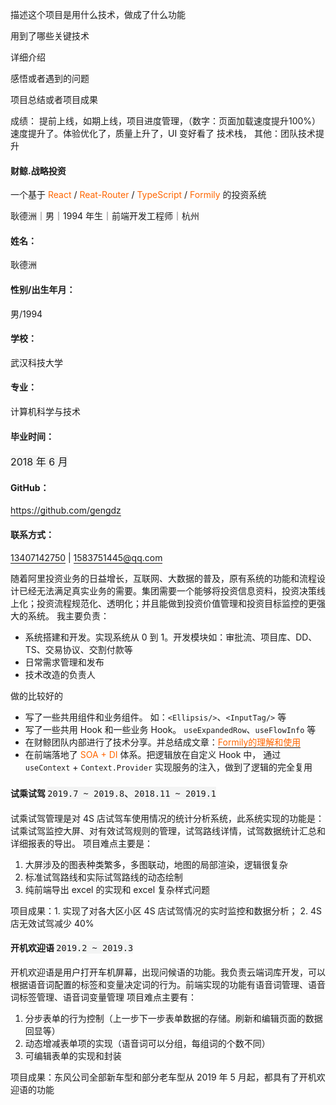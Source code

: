 <style>
  blockquote {
    background-color: #D9D9D9;
  }
  a {
    text-decoration: none;
    border-bottom: solid 1px;
  }
  strong {
    font-weight: normal;
    color: #f60;
  }
  address {
    float: right;
  }
  time {
    font-weight: normal;
    background: #f3f4f4;
    font-size: medium;
  }
</style>

描述这个项目是用什么技术，做成了什么功能

用到了哪些关键技术

详细介绍

感悟或者遇到的问题

项目总结或者项目成果



成绩： 提前上线，如期上线，项目进度管理，（数字：页面加载速度提升100%）速度提升了。体验优化了，质量上升了，UI 变好看了
技术栈，
其他：团队技术提升



#### 财鲸.战略投资

一个基于 **React** / **Reat-Router** / **TypeScript** / **Formily** 的投资系统

<article>
  <section>
    <span> 耿德洲｜男｜1994 年生｜前端开发工程师｜杭州</span>
  </section>
  <section>
    <h4>姓名：</h4>
    <span>耿德洲</span>
  </section>
  <section>
    <h4>性别/出生年月：</h4>
    <span>男/1994</span>
  </section>
  <section>
    <h4>学校：</h4>
    <span>武汉科技大学</span>
  </section>
  <section>
    <h4>专业：</h4>
    <span>计算机科学与技术</span>
  </section>
  <section>
    <h4>毕业时间：</h4>
    <time>2018 年 6 月</time>
  </section>
  <section>
    <h4>GitHub：</h4>
    <a href="https://github.com/gengdz" title="耿德洲github账号" target="_blank">https://github.com/gengdz</a>
  </section>
  <section>
    <h4>联系方式：</h4>
    <span><a href="tel:13407142750">13407142750</a> | <a href="mailto:1583751445@qq.com">1583751445@qq.com</a></span>
  </section>
</article>



随着阿里投资业务的日益增长，互联网、大数据的普及，原有系统的功能和流程设计已经无法满足真实业务的需要。集团需要一个能够将投资信息资料，投资决策线上化；投资流程规范化、透明化；并且能做到投资价值管理和投资目标监控的更强大的系统。 
我主要负责：

* 系统搭建和开发。实现系统从 0 到 1。开发模块如：审批流、项目库、DD、TS、交易协议、交割付款等
* 日常需求管理和发布
* 技术改造的负责人

做的比较好的

* 写了一些共用组件和业务组件。 如：`<Ellipsis/>`、`<InputTag/>` 等
* 写了一些共用 Hook 和一些业务 Hook。 `useExpandedRow`、`useFlowInfo` 等
* 在财鲸团队内部进行了技术分享。并总结成文章：[**Formily的理解和使用**](https://github.com/gengdz/learning-notes/blob/master/my/article/Formily%E7%9A%84%E7%90%86%E8%A7%A3%E5%92%8C%E4%BD%BF%E7%94%A8.md)
* 在前端落地了 **SOA + DI** 体系。把逻辑放在自定义 Hook 中， 通过 `useContext` + `Context.Provider` 实现服务的注入，做到了逻辑的完全复用





#### 试乘试驾 <time>`2019.7 ~ 2019.8`、`2018.11 ~ 2019.1`</time>

试乘试驾管理是对 4S 店试驾车使用情况的统计分析系统，此系统实现的功能是：试乘试驾监控大屏、对有效试驾规则的管理，试驾路线详情，试驾数据统计汇总和详细报表的导出。
项目难点主要是：

1. 大屏涉及的图表种类繁多，多图联动，地图的局部渲染，逻辑很复杂
2. 标准试驾路线和实际试驾路线的动态绘制
3. 纯前端导出 excel 的实现和 excel 复杂样式问题

项目成果：1. 实现了对各大区小区 4S 店试驾情况的实时监控和数据分析； 2. 4S 店无效试驾减少 40%


#### 开机欢迎语 <time>`2019.2 ~ 2019.3`</time>

开机欢迎语是用户打开车机屏幕，出现问候语的功能。我负责云端词库开发，可以根据语音词配置的标签和变量决定词的行为。前端实现的功能有语音词管理、语音词标签管理、语音词变量管理
项目难点主要有：

1. 分步表单的行为控制（上一步下一步表单数据的存储。刷新和编辑页面的数据回显等）
2. 动态增减表单项的实现（语音词可以分组，每组词的个数不同）
3. 可编辑表单的实现和封装

项目成果：东风公司全部新车型和部分老车型从 2019 年 5 月起，都具有了开机欢迎语的功能

